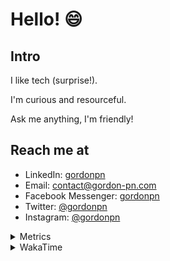 # Hello! 😄

## Intro

I like tech (surprise!).

I'm curious and resourceful.

Ask me anything, I'm friendly!

## Reach me at

- LinkedIn: [gordonpn](https://www.linkedin.com/in/gordonpn/)
- Email: [contact@gordon-pn.com](mailto:contact@gordon-pn.com)
- Facebook Messenger: [gordonpn](https://www.messenger.com/t/Gordonpn)
- Twitter: [@gordonpn](https://twitter.com/Gordonpn)
- Instagram: [@gordonpn](https://www.instagram.com/gordonpn/)

<details>
  <summary>Metrics</summary>

  <img align="center" src="https://github.com/gordonpn/gordonpn/blob/master/github-metrics.svg" alt="GitHub Metrics">

</details>

<details>
  <summary>WakaTime</summary>

  <!--START_SECTION:waka-->
📊 **This Week I Spent My Time On** 

```text
💬 Programming Languages: 
Java                     5 hrs 23 mins       ███████████████░░░░░░░░░░   59.05 % 
Brazil Dependency Config 2 hrs 23 mins       ███████░░░░░░░░░░░░░░░░░░   26.09 % 
XML                      32 mins             █░░░░░░░░░░░░░░░░░░░░░░░░   05.99 % 
TypeScript               22 mins             █░░░░░░░░░░░░░░░░░░░░░░░░   04.15 % 
INI                      15 mins             █░░░░░░░░░░░░░░░░░░░░░░░░   02.76 % 

🔥 Editors: 
IntelliJ IDEA            9 hrs 8 mins        █████████████████████████   100.00 % 
```


 Last Updated on 31/07/2024 16:23:30 UTC
<!--END_SECTION:waka-->
</details>
